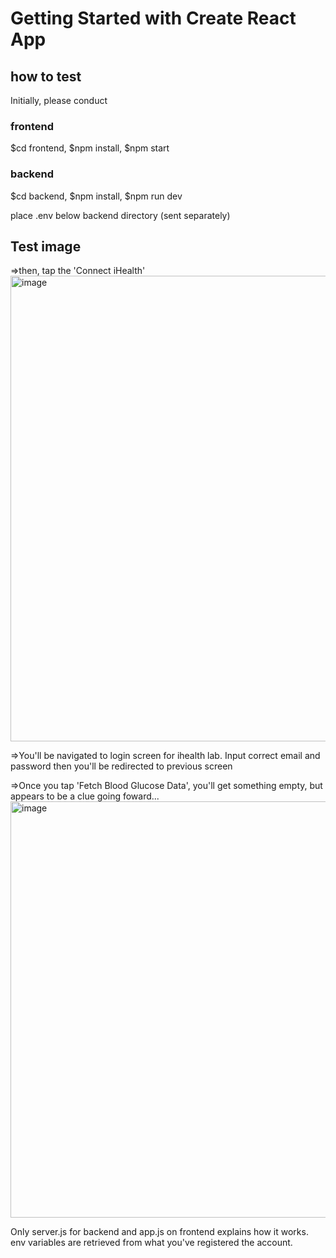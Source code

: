 # Getting Started with Create React App

## how to test
Initially, please conduct 
### frontend
$cd frontend,
$npm install,
$npm start

### backend
$cd backend,
$npm install,
$npm run dev

place .env below backend directory (sent separately)

## Test image
=>then, tap the 'Connect iHealth'
<img width="745" alt="image" src="https://github.com/user-attachments/assets/70195e02-ef2f-411e-8baa-f844aee89e6e">

=>You'll be navigated to login screen for ihealth lab. Input correct email and password then you'll be redirected to previous screen

=>Once you tap 'Fetch Blood Glucose Data', you'll get something empty, but appears to be a clue going foward...
<img width="666" alt="image" src="https://github.com/user-attachments/assets/bf019081-a7c9-4135-8757-1376ac5099d0">

Only server.js for backend and app.js on frontend explains how it works.
env variables are retrieved from what you've registered the account.
